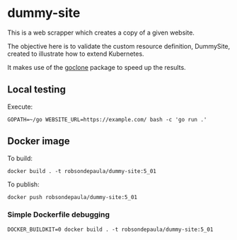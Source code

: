 # dummy-site
This is a web scrapper which creates a copy of a given website.

The objective here is to validate the custom resource definition, DummySite, created to illustrate how to extend Kubernetes.

It makes use of the [goclone](https://github.com/imthaghost/goclone) package to speed up the results.

## Local testing
Execute:
```
GOPATH=~/go WEBSITE_URL=https://example.com/ bash -c 'go run .'
```

## Docker image
To build:
```
docker build . -t robsondepaula/dummy-site:5_01
```
To publish:
```
docker push robsondepaula/dummy-site:5_01
```

### Simple Dockerfile debugging
```
DOCKER_BUILDKIT=0 docker build . -t robsondepaula/dummy-site:5_01
```
